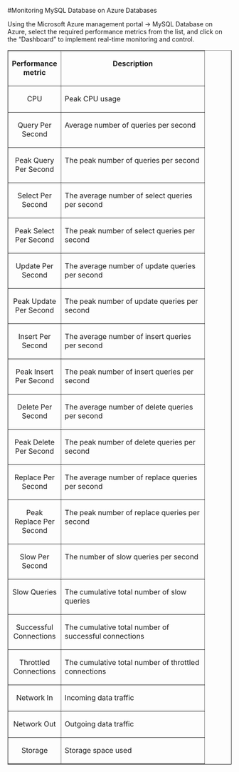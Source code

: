 <properties linkid="" urlDisplayName="" pageTitle="Monitoring MySQL Database on Azure Databases – Microsoft Azure Cloud" metaKeywords="Azure 云,技术文档,文档与资源,MySQL,数据库,监视,性能指标,Azure MySQL, MySQL PaaS,Azure MySQL PaaS, Azure MySQL Service, Azure RDS" description="MySQL Database on Azure provides users with the ability to monitor key performance metrics, which you can check on the dashboard in the Microsoft Azure management portal." metaCanonical="" services="MySQL" documentationCenter="Services" title="" authors="" solutions="" manager="" editor="" />

<tags ms.service="mysql" ms.date="" wacn.date="10/20/2015"/>

#Monitoring MySQL Database on Azure Databases

Using the Microsoft Azure management portal -> MySQL Database on Azure, select the required performance metrics from the list, and click on the “Dashboard” to implement real-time monitoring and control.

<table border="1" cellspacing="0" cellpadding="0">
  <tr>
    <td width="96" valign="top"><p align="center"><strong>Performance metric </strong></p></td>
    <td width="306" valign="top"><p align="center"><strong>Description </strong></p></td>
  </tr>
    <tr>
    <td width="96" valign="top"><p align="center">CPU</p></td>
    <td width="306" valign="top"><p>Peak CPU usage </p></td>
  </tr>
  <tr>
    <td width="96" valign="top"><p align="center">Query Per Second</p></td>
    <td width="306" valign="top"><p>Average number of queries per second </p></td>
  </tr>
    <tr>
    <td width="96" valign="top"><p align="center">Peak Query Per Second</p></td>
    <td width="306" valign="top"><p>The peak number of queries per second </p></td>
  </tr>
  <tr>
    <td width="96" valign="top"><p align="center">Select Per Second</p></td>
    <td width="306" valign="top"><p>The average number of select queries per second </p></td>
  </tr>
    <tr>
    <td width="96" valign="top"><p align="center">Peak Select Per Second</p></td>
    <td width="306" valign="top"><p>The peak number of select queries per second </p></td>
  </tr>
  <tr>
    <td width="96" valign="top"><p align="center">Update Per Second</p></td>
    <td width="306" valign="top"><p>The average number of update queries per second </p></td>
  </tr>
    <tr>
    <td width="96" valign="top"><p align="center">Peak Update Per Second</p></td>
    <td width="306" valign="top"><p>The peak number of update queries per second </p></td>
  </tr>
  <tr>
    <td width="96" valign="top"><p align="center">Insert Per Second</p></td>
    <td width="306" valign="top"><p>The average number of insert queries per second </p></td>
  </tr>
   <tr>
    <td width="96" valign="top"><p align="center">Peak Insert Per Second</p></td>
    <td width="306" valign="top"><p>The peak number of insert queries per second </p></td>
  </tr>
  <tr>
    <td width="96" valign="top"><p align="center">Delete Per Second</p></td>
    <td width="306" valign="top"><p>The average number of delete queries per second </p></td>
  </tr>
    <tr>
    <td width="96" valign="top"><p align="center">Peak Delete Per Second</p></td>
    <td width="306" valign="top"><p>The peak number of delete queries per second </p></td>
  </tr>
  <tr>
    <td width="96" valign="top"><p align="center">Replace Per Second</p></td>
    <td width="306" valign="top"><p>The average number of replace queries per second </p></td>
  </tr>
  <tr>
    <td width="96" valign="top"><p align="center">Peak Replace Per Second</p></td>
    <td width="306" valign="top"><p>The peak number of replace queries per second </p></td>
  </tr>
  <tr>
    <td width="96" valign="top"><p align="center">Slow Per Second</p></td>
    <td width="306" valign="top"><p>The number of slow queries per second </p></td>
  </tr>
  <tr>
    <td width="96" valign="top"><p align="center">Slow Queries</p></td>
    <td width="306" valign="top"><p>The cumulative total number of slow queries </p></td>
  </tr>
  <tr>
    <td width="96" valign="top"><p align="center">Successful Connections</p></td>
    <td width="306" valign="top"><p>The cumulative total number of successful connections </p></td>
  </tr>
  <tr>
    <td width="96" valign="top"><p align="center">Throttled Connections</p></td>
    <td width="306" valign="top"><p>The cumulative total number of throttled connections </p></td>
  </tr>
  <tr>
    <td width="96" valign="top"><p align="center">Network In</p></td>
    <td width="306" valign="top"><p> Incoming data traffic</p></td>
  </tr>
  <tr>
    <td width="96" valign="top"><p align="center">Network Out</p></td>
    <td width="306" valign="top"><p> Outgoing data traffic</p></td>
  </tr>
  <tr>
    <td width="96" valign="top"><p align="center">Storage</p></td>
    <td width="306" valign="top"><p> Storage space used</p></td>
  </tr>
</table>
